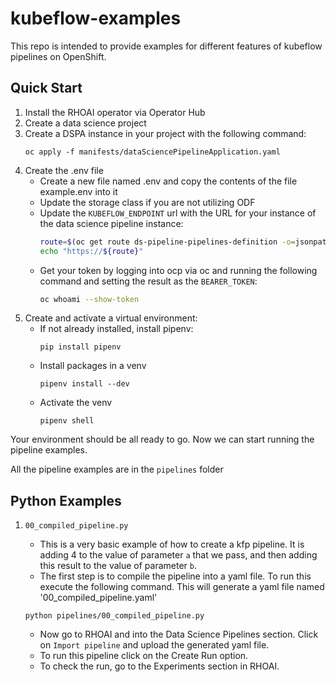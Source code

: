 # kubeflow-examples

This repo is intended to provide examples for different features of kubeflow pipelines on OpenShift.

## Quick Start

1. Install the RHOAI operator via Operator Hub
1. Create a data science project
1. Create a DSPA instance in your project with the following command:
    ```
    oc apply -f manifests/dataSciencePipelineApplication.yaml
    ```
1. Create the .env file
    * Create a new file named .env and copy the contents of the file example.env into it
    * Update the storage class if you are not utilizing ODF
    * Update the `KUBEFLOW_ENDPOINT` url with the URL for your instance of the data science pipeline instance:
        ```sh
        route=$(oc get route ds-pipeline-pipelines-definition -o=jsonpath='{.spec.host}')
        echo "https://${route}"
        ```
    * Get your token by logging into ocp via oc and running the following command and setting the result as the `BEARER_TOKEN`:
        ```sh
        oc whoami --show-token
        ```
1. Create and activate a virtual environment:
    * If not already installed, install pipenv:
        ```
        pip install pipenv
        ```
    * Install packages in a venv
        ```
        pipenv install --dev
        ```
    * Activate the venv
        ```
        pipenv shell
        ```

Your environment should be all ready to go. Now we can start running the pipeline examples.

All the pipeline examples are in the `pipelines` folder

## Python Examples

1. `00_compiled_pipeline.py`

    * This is a very basic example of how to create a kfp pipeline. It is adding 4 to the value of parameter `a` that we pass, and then adding this result to the value of parameter `b`. 
    * The first step is to compile the pipeline into a yaml file. To run this execute the following command. This will generate a yaml file named '00_compiled_pipeline.yaml'
    ```
    python pipelines/00_compiled_pipeline.py
    ```
    * Now go to RHOAI and into the Data Science Pipelines section. Click on `Import pipeline` and upload the generated yaml file.
    * To run this pipeline click on the Create Run option.
    * To check the run, go to the Experiments section in RHOAI.